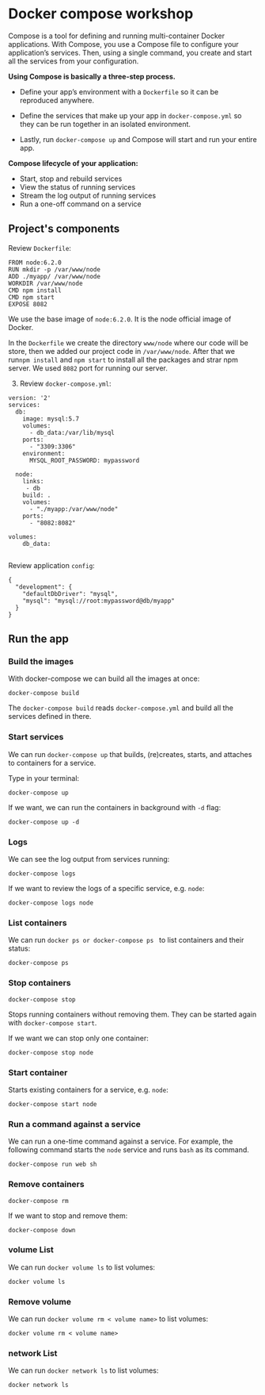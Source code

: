 # Docker compose workshop
Compose is a tool for defining and running multi-container Docker applications. With Compose, you use a Compose file to configure your application’s services. Then, using a single command, you create and start all the services from your configuration. 

**Using Compose is basically a three-step process.**

- Define your app’s environment with a `Dockerfile` so it can be reproduced anywhere.

- Define the services that make up your app in `docker-compose.yml` so they can be run together in an isolated environment.

- Lastly, run `docker-compose up` and Compose will start and run your entire app.


**Compose lifecycle of your application:**

- Start, stop and rebuild services
- View the status of running services
- Stream the log output of running services
- Run a one-off command on a service



## Project's components

Review `Dockerfile`:

```
FROM node:6.2.0
RUN mkdir -p /var/www/node
ADD ./myapp/ /var/www/node
WORKDIR /var/www/node
CMD npm install
CMD npm start
EXPOSE 8082

```

We use the base image of `node:6.2.0`. It is the node official image of Docker.

In the `Dockerfile` we create the directory `www/node` where our code will be store, then we added our project code in `/var/www/node`. 
After that we run`npm install` and `npm start` to install all the packages and strar npm server. We used `8082` port for running our server.  


3. Review `docker-compose.yml`:

```
version: '2'
services:
  db:
    image: mysql:5.7
    volumes:
      - db_data:/var/lib/mysql
    ports:
      - "3309:3306"
    environment:
      MYSQL_ROOT_PASSWORD: mypassword

  node:
    links:
     - db
    build: .
    volumes:
      - "./myapp:/var/www/node"
    ports:
      - "8082:8082"

volumes:
    db_data:
  
```
Review application `config`:

```
{
  "development": {
	"defaultDbDriver": "mysql",
    "mysql": "mysql://root:mypassword@db/myapp"
  }
}

```

## Run the app

### Build the images

With docker-compose we can build all the images at once:
```
docker-compose build
```
The `docker-compose build` reads `docker-compose.yml` and build all the services defined in there.


### Start services

We can run `docker-compose up` that builds, (re)creates, starts, and attaches to containers for a service. 

Type in your terminal: 

```
docker-compose up
```

If we want, we can run the containers in background with `-d` flag:
```
docker-compose up -d

```



### Logs

We can see the log output from services running:
```
docker-compose logs
```

If we want to review the logs of a specific service, e.g. `node`:
```
docker-compose logs node
```

### List containers

We can run `docker ps or docker-compose ps ` to list containers and their status:
```
docker-compose ps
```

### Stop containers

```
docker-compose stop 
```

Stops running containers without removing them. They can be started again with `docker-compose start`.


If we want we can stop only one container:
```
docker-compose stop node
```

### Start container

Starts existing containers for a service, e.g. `node`:
```
docker-compose start node
```

### Run a command against a service
We can run a one-time command against a service. For example, the following command starts the `node` service and runs `bash` as its command.
```
docker-compose run web sh
```

### Remove containers
```
docker-compose rm
```

If we want to stop and remove them:

```
docker-compose down
```


### volume List 

We can run `docker volume ls` to list volumes:
```
docker volume ls
```
### Remove volume 

We can run `docker volume rm < volume name>` to list volumes:
```
docker volume rm < volume name>
```
### network List 

We can run `docker network ls` to list volumes:
```
docker network ls
```

